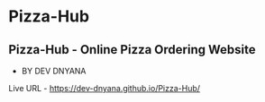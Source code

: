 # Pizza-Hub
## Pizza-Hub - Online Pizza Ordering Website
- BY DEV DNYANA

Live URL - https://dev-dnyana.github.io/Pizza-Hub/
